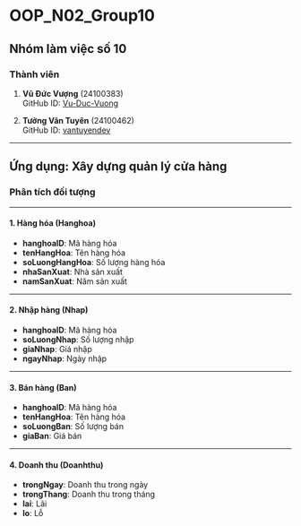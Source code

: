 # OOP_N02_Group10

## Nhóm làm việc số 10

### Thành viên

1. **Vũ Đức Vượng** (24100383)  
   GitHub ID: [Vu-Duc-Vuong](https://github.com/Vu-Duc-Vuong)

2. **Tưởng Văn Tuyên** (24100462)  
   GitHub ID: [vantuyendev](https://github.com/vantuyendev)

---

## Ứng dụng: Xây dựng quản lý cửa hàng

### **Phân tích đối tượng**

---

#### **1. Hàng hóa (Hanghoa)**
- **hanghoaID**: Mã hàng hóa
- **tenHangHoa**: Tên hàng hóa
- **soLuongHangHoa**: Số lượng hàng hóa
- **nhaSanXuat**: Nhà sản xuất
- **namSanXuat**: Năm sản xuất

---

#### **2. Nhập hàng (Nhap)**
- **hanghoaID**: Mã hàng hóa
- **soLuongNhap**: Số lượng nhập
- **giaNhap**: Giá nhập
- **ngayNhap**: Ngày nhập

---

#### **3. Bán hàng (Ban)**
- **hanghoaID**: Mã hàng hóa
- **tenHangHoa**: Tên hàng hóa
- **soLuongBan**: Số lượng bán
- **giaBan**: Giá bán

---


#### **4. Doanh thu (Doanhthu)**
- **trongNgay**: Doanh thu trong ngày
- **trongThang**: Doanh thu trong tháng
- **lai**: Lãi
- **lo**: Lỗ


